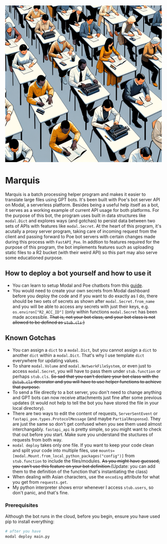 ![Program Logo](./DALL-E-3.png)

# Marquis

Marquis is a batch processing helper program and makes it easier to translate large files using GPT bots. It's been built with Poe's bot server API on Modal, a serverless platform. Besides being a useful help itself as a bot, it serves as a working example of current API usage for both platforms. For the purpose of this bot, the program uses built in data structures like `modal.Dict` and explores ways (and gotchas) to persist data between two sets of APIs with features like `modal.Secret`. At the heart of this program, it's acutally a proxy server program, taking care of incoming request from the client and passing forward to Poe bot servers with certain changes made during this process with `FastAPI_Poe`. In addtion to features required for the purpose of this program, the bot implements features such as uploading static files to a R2 bucket (with their weird API) so this part may also serve some educationed purpose.

## How to deploy a bot yourself and how to use it

- You can learn to setup Modal and Poe chatbots from this [guide](https://developer.poe.com/server-bots/quick-start).
- You would need to create your own secrets from Modal dashboard before you deploy the code and if you want to do exactly as I do, there should be two sets of secrets as shown after `modal.Secret.from_name` and you will be able to access any secrets with just their keys, e.g. `os.environ["R2_ACC_ID"]` (only within functions `modal.Secret` has been made accessible. ~~That is, not your bot class, and your bot class is not allowed to be defined as `stub.cls`.)~~

## Known Gotchas

- You can assign a `dict` to a `modal.Dict`, but you cannot assign a `dict` to another `dict` within a `modal.Dict`. That's why I use template `dict` everywhere for updating values.
- To share `modal.Volume` and `modal.NetworkFileSystem`, or even just to access `modal.Secret`, you will have to pass them under `stub.function` or perhaps `stub.cls`. ~~So sad that you can't declare your bot class with the `@stub.cls` decorator and you will have to use helper functions to achieve that purpose.~~
- To send a file directly to a bot server, you don't need to change anything and GPT bots can now receive attachments just fine after some previous updates (it would not help to tell the bot you have stored the file in your local directory).
- There are two ways to edit the content of requests, `ServerSentEvent` or `fastapi_poe.types.ProtocolMessage` (and maybe `PartialResponse`). They are just the same so don't get confused when you see them used almost interchangably. `fastapi_api` is pretty simple, so you might want to check that out before you start. Make sure you understand the stuctures of requests from both way.
- `modal deploy` takes only one file. If you want to keep your code clean and split your code into multiple files, use `mounts=[modal.Mount.from_local_python_packages("config")]` from `stub.function` to include the files/modules. ~~As you might have guessed, you can't use this feature on your bot definition.~~(Update: you can add them to the definition of the function that's instantiating the class)
- When dealing with Asian characters, use the `encoding` attribute for what you get from `requests.get`.
- My python interpreter shows error whenever I access `stub.users`, so don't panic, and that's fine.

### Prerequisites

Although the bot runs in the cloud, before you begin, ensure you have used pip to install everything:

```bash
# after you have 
modal deploy main.py
